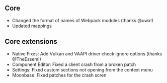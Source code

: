 ## Core

- Changed the format of names of Webpack modules (thanks @uwx!)
- Updated mappings

## Core extensions

- Native Fixes: Add Vulkan and VAAPI driver check ignore options (thanks @TheEssem!)
- Component Editor: Fixed a client crash from a broken patch
- Settings: Fixed custom sections not opening from the context menu
- Moonbase: Fixed patches for the crash scren
